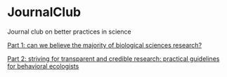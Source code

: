 # JournalClub
Journal club on better practices in science

[Part 1: can we believe the majority of biological sciences research?](GoodPracticesPart1-JC.html#/)

[Part 2: striving for transparent and credible research: practical guidelines for behavioral ecologists](GoodPracticesPart2-JC.html#/)
